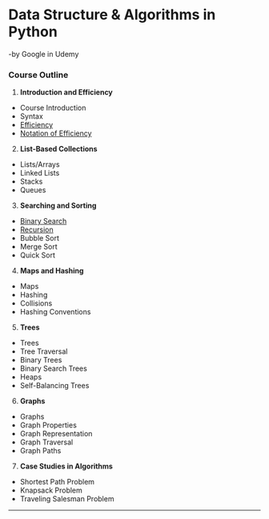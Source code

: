 
# Data Structure & Algorithms in Python
-by Google in Udemy

### Course Outline


1. **Introduction and Efficiency**
- Course Introduction
- Syntax
- [Efficiency](https://youtu.be/xHwIU4j3gBc)
- [Notation of Efficiency](https://youtu.be/ZeGnkrKZWBQ)
2. **List-Based Collections**
- Lists/Arrays
- Linked Lists
- Stacks
- Queues
3. **Searching and Sorting**
- [Binary Search](https://youtu.be/0VN5iwEyq4c)
- [Recursion](https://youtu.be/_aI2Jch6Epk)
- Bubble Sort
- Merge Sort
- Quick Sort
4. **Maps and Hashing**
- Maps
- Hashing
- Collisions
- Hashing Conventions
5. **Trees**
- Trees
- Tree Traversal
- Binary Trees
- Binary Search Trees
- Heaps
- Self-Balancing Trees
6. **Graphs**
- Graphs
- Graph Properties
- Graph Representation
- Graph Traversal
- Graph Paths
7. **Case Studies in Algorithms**
- Shortest Path Problem
- Knapsack Problem
- Traveling Salesman Problem

<hr>




